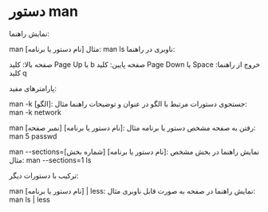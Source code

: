 # دستور man

نمایش راهنما:

man [نام دستور یا برنامه]
مثال: man ls
ناوبری در راهنما:

صفحه بالا: کلید Page Up یا b
صفحه پایین: کلید Page Down یا Space
خروج از راهنما: کلید q

پارامترهای مفید:


man -k [الگو]: جستجوی دستورات مرتبط با الگو در عنوان و توضیحات راهنما
مثال:
man -k network

man [نمبر صفحه] [نام دستور یا برنامه]: رفتن به صفحه مشخص دستور یا برنامه
مثال:
man 5 passwd

man --sections=[شماره بخش] [نام دستور یا برنامه]: نمایش راهنما در بخش مشخص
مثال:
man --sections=1 ls

ترکیب با دستورات دیگر:


man [نام دستور یا برنامه] | less: نمایش راهنما در صفحه به صورت قابل ناوبری
مثال: man ls | less

